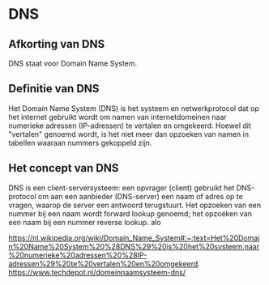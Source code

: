 # DNS
## Afkorting van DNS
DNS staat voor Domain Name System.
## Definitie van DNS
Het Domain Name System (DNS) is het systeem en netwerkprotocol dat op het internet gebruikt wordt om namen van internetdomeinen naar numerieke adressen (IP-adressen) te vertalen en omgekeerd. Hoewel dit "vertalen" genoemd wordt, is het niet meer dan opzoeken van namen in tabellen waaraan nummers gekoppeld zijn.
## Het concept van DNS
DNS is een client-serversysteem: een opvrager (client) gebruikt het DNS-protocol om aan een aanbieder (DNS-server) een naam of adres op te vragen, waarop de server een antwoord terugstuurt. Het opzoeken van een nummer bij een naam wordt forward lookup genoemd; het opzoeken van een naam bij een nummer reverse lookup. alo









https://nl.wikipedia.org/wiki/Domain_Name_System#:~:text=Het%20Domain%20Name%20System%20%28DNS%29%20is%20het%20systeem,naar%20numerieke%20adressen%20%28IP-adressen%29%20te%20vertalen%20en%20omgekeerd.
https://www.techdepot.nl/domeinnaamsysteem-dns/

